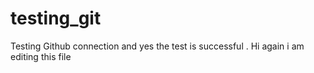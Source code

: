 # testing_git

Testing Github connection
and yes the test is successful .
Hi again i am editing this file
